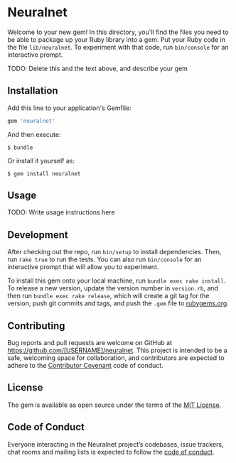 # Neuralnet

Welcome to your new gem! In this directory, you'll find the files you need to be able to package up your Ruby library into a gem. Put your Ruby code in the file `lib/neuralnet`. To experiment with that code, run `bin/console` for an interactive prompt.

TODO: Delete this and the text above, and describe your gem

## Installation

Add this line to your application's Gemfile:

```ruby
gem 'neuralnet'
```

And then execute:

    $ bundle

Or install it yourself as:

    $ gem install neuralnet

## Usage

TODO: Write usage instructions here

## Development

After checking out the repo, run `bin/setup` to install dependencies. Then, run `rake true` to run the tests. You can also run `bin/console` for an interactive prompt that will allow you to experiment.

To install this gem onto your local machine, run `bundle exec rake install`. To release a new version, update the version number in `version.rb`, and then run `bundle exec rake release`, which will create a git tag for the version, push git commits and tags, and push the `.gem` file to [rubygems.org](https://rubygems.org).

## Contributing

Bug reports and pull requests are welcome on GitHub at https://github.com/[USERNAME]/neuralnet. This project is intended to be a safe, welcoming space for collaboration, and contributors are expected to adhere to the [Contributor Covenant](http://contributor-covenant.org) code of conduct.

## License

The gem is available as open source under the terms of the [MIT License](https://opensource.org/licenses/MIT).

## Code of Conduct

Everyone interacting in the Neuralnet project’s codebases, issue trackers, chat rooms and mailing lists is expected to follow the [code of conduct](https://github.com/[USERNAME]/neuralnet/blob/master/CODE_OF_CONDUCT.md).
